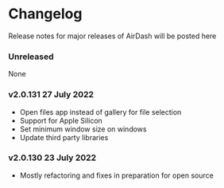 # Changelog

Release notes for major releases of AirDash will be posted here

### Unreleased
None

### v2.0.131 27 July 2022
- Open files app instead of gallery for file selection
- Support for Apple Silicon
- Set minimum window size on windows
- Update third party libraries

### v2.0.130 23 July 2022
- Mostly refactoring and fixes in preparation for open source
